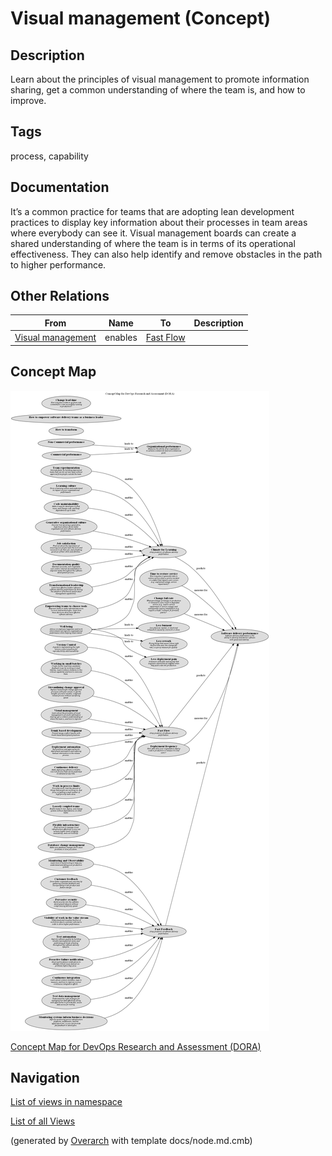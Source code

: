 
# Visual management (Concept)
## Description
Learn about the principles of visual management to promote information sharing, get a common understanding of where the team is, and how to improve.


## Tags
process, capability

## Documentation
It’s a common practice for teams that are adopting lean development practices to display key information about their processes in team areas where everybody can see it. Visual management boards can create a shared understanding of where the team is in terms of its operational effectiveness. They can also help identify and remove obstacles in the path to higher performance.
## Other Relations
| From | Name | To | Description |
|---|---|---|---|
| [Visual management](../../software-development/dora/visual-management.md) | enables | [Fast Flow](../../software-development/dora/fast-flow.md) |  |

## Concept Map
![Concept Map for DevOps Research and Assessment (DORA)](../../software-development/dora/concept-view.png)

[Concept Map for DevOps Research and Assessment (DORA)](../../software-development/dora/concept-view.md)


## Navigation
[List of views in namespace](./views-in-namespace.md)

[List of all Views](../../views.md)


(generated by [Overarch](https://github.com/soulspace-org/overarch) with template docs/node.md.cmb)

